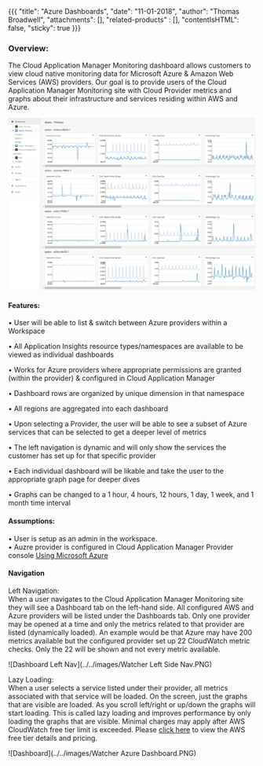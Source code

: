{{{
  "title": "Azure Dashboards",
  "date": "11-01-2018",
  "author": "Thomas Broadwell",
  "attachments": [],
  "related-products" : [],
  "contentIsHTML": false,
  "sticky": true
}}}


### Overview:

The Cloud Application Manager Monitoring dashboard allows customers to view cloud native monitoring data for Microsoft Azure & Amazon Web Services (AWS) providers.  Our goal is to provide users of the Cloud Application Manager Monitoring site with Cloud Provider metrics and graphs about their infrastructure and services residing within AWS and Azure.  

 ![Dashboards Full](../../images/WatcherDashboard.PNG)

#### Features:

•	User will be able to list & switch between Azure providers within a Workspace 

•	All Application Insights resource types/namespaces are available to be viewed as individual dashboards

•	Works for Azure providers where appropriate permissions are granted (within the provider) & configured in Cloud Application Manager

•	Dashboard rows are organized by unique dimension in that namespace

•	All regions are aggregated into each dashboard

•	Upon selecting a Provider, the user will be able to see a subset of Azure services that can be selected to get a deeper level of metrics

•	The left navigation is dynamic and will only show the services the customer has set up for that specific provider

•	Each individual dashboard will be likable and take the user to the appropriate graph page for deeper dives

•	Graphs can be changed to a 1 hour, 4 hours, 12 hours, 1 day, 1 week, and 1 month time interval

#### Assumptions:

•	User is setup as an admin in the workspace.  
•	Auzre provider is configured in Cloud Application Manager Provider console [Using Microsoft Azure](https://www.ctl.io/knowledge-base/cloud-application-manager/deploying-anywhere/using-microsoft-azure/ "Using Microsoft Azure")

#### Navigation 

Left Navigation:  
When a user navigates to the Cloud Application Manager Monitoring site they will see a Dashboard tab on the left-hand side.  All configured AWS and Azure providers will be listed under the Dashboards tab.  Only one provider may be opened at a time and only the metrics related to that provider are listed (dynamically loaded).  An example would be that Azure may have 200 metrics available but the configured provider set up 22 CloudWatch metric checks.  Only the 22 will be shown and not every metric available.

 ![Dashboard Left Nav](../../images/Watcher Left Side Nav.PNG)

Lazy Loading:  
When a user selects a service listed under their provider, all metrics associated with that service will be loaded.  On the screen, just the graphs that are visible are loaded.  As you scroll left/right or up/down the graphs will start loading.  This is called lazy loading and improves performance by only loading the graphs that are visible.  Minimal charges may apply after AWS CloudWatch free tier limit is exceeded.  Please [click here](https://aws.amazon.com/cloudwatch/pricing) to view the AWS free tier details and pricing.
 
![Dashboard](../../images/Watcher Azure Dashboard.PNG)
